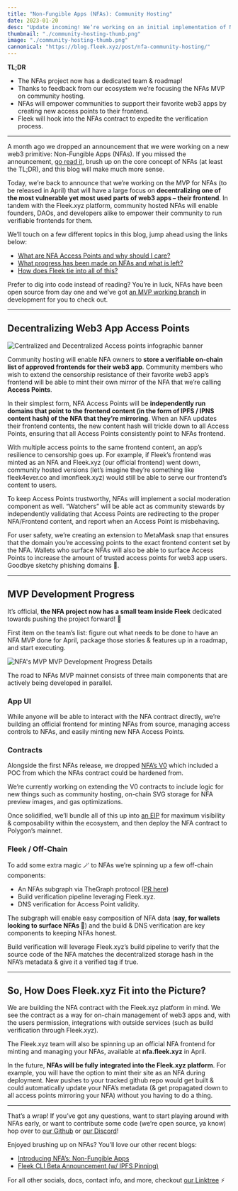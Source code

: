 ```yaml
---
title: "Non-Fungible Apps (NFAs): Community Hosting"
date: 2023-01-20
desc: "Update incoming! We’re working on an initial implementation of Non-Fungible Applications (NFAs) that focuses on decentralizing the access points to community owned web3 apps."
thumbnail: "./community-hosting-thumb.png"
image: "./community-hosting-thumb.png"
cannonical: "https://blog.fleek.xyz/post/nfa-community-hosting/"
---
```


**TL;DR** 
- The NFAs project now has a dedicated team & roadmap!
- Thanks to feedback from our ecosystem we’re focusing the NFAs MVP on community hosting.
- NFAs will empower communities to support their favorite web3 apps by creating new access points to their frontend.
- Fleek will hook into the NFAs contract to expedite the verification process.

---

A month ago we dropped an announcement that we were working on a new web3 primitive: Non-Fungible Apps (NFAs). If you missed the announcement, [go read it](https://blog.fleek.co/posts/introducing-nfas-non-fungible-apps), brush up on the core concept of NFAs (at least the TL;DR), and this blog will make much more sense.

Today, we’re back to announce that we’re working on the MVP for NFAs (to be released in April) that will have a large focus on **decentralizing one of the most vulnerable yet most used parts of web3 apps – their frontend**. In tandem with the Fleek.xyz platform, community hosted NFAs will enable founders, DAOs, and developers alike to empower their community to run verifiable frontends for them. 

We’ll touch on a few different topics in this blog, jump ahead using the links below:
- [What are NFA Access Points and why should I care?](#decentralizing-web3-app-access-points)
- [What progress has been made on NFAs and what is left?](#mvp-development-progress)
- [How does Fleek tie into all of this?](#so-how-does-fleekxyz-fit-into-the-picture)

Prefer to dig into code instead of reading? You’re in luck, NFAs have been open source from day one and we’ve got [an MVP working branch](https://github.com/fleekxyz/non-fungible-apps/tree/develop) in development for you to check out. 

---

## Decentralizing Web3 App Access Points

![Centralized and Decentralized Access points infographic banner](https://storage.fleek.ooo/fleek-team-bucket/Blogs/nfa-blog-infographic-3.jpeg)

Community hosting will enable NFA owners to **store a verifiable on-chain list of approved frontends for their web3 app**. Community members who wish to extend the censorship resistance of their favorite web3 app’s frontend will be able to mint their own mirror of the NFA that we’re calling **Access Points**. 

In their simplest form, NFA Access Points will be **independently run domains that point to the frontend content (in the form of IPFS / IPNS content hash) of the NFA that they’re mirroring**. When an NFA updates their frontend contents, the new content hash will trickle down to all Access Points, ensuring that all Access Points consistently point to NFAs frontend.

With multiple access points to the same frontend content, an app’s resilience to censorship goes up. For example, if Fleek’s frontend was minted as an NFA and Fleek.xyz (our official frontend) went down, community hosted versions (let’s imagine they’re something like fleek4ever.co and imonfleek.xyz) would still be able to serve our frontend’s content to users.

To keep Access Points trustworthy, NFAs will implement a social moderation component as well. “Watchers” will be able act as community stewards by independently validating that Access Points are redirecting to the proper NFA/Frontend content, and report when an Access Point is misbehaving. 

For user safety, we’re creating an extension to MetaMask snap that ensures that the domain you’re accessing points to the exact frontend content set by the NFA. Wallets who surface NFAs will also be able to surface Access Points to increase the amount of trusted access points for web3 app users. Goodbye sketchy phishing domains 🎣.

---

## MVP Development Progress

It’s official, **the NFA project now has a small team inside Fleek** dedicated towards pushing the project forward! 🥳

First item on the team’s list: figure out what needs to be done to have an NFA MVP done for April, package those stories & features up in a roadmap, and start executing. 

![NFA's MVP MVP Development Progress Details](https://storage.fleek.ooo/fleek-team-bucket/Blogs/nfas-mvp-waterfall.jpeg)

The road to NFAs MVP mainnet consists of three main components that are actively being developed in parallel. 

### App UI
While anyone will be able to interact with the NFA contract directly, we’re building an official frontend for minting NFAs from source, managing access controls to NFAs, and easily minting new NFA Access Points.

### Contracts
Alongside the first NFAs release, we dropped [NFA’s V0](https://github.com/fleekxyz/non-fungible-apps) which included a POC from which the NFAs contract could be hardened from.

We’re currently working on extending the V0 contracts to include logic for new things such as community hosting, on-chain SVG storage for NFA preview images, and gas optimizations.

  Once solidified, we’ll bundle all of this up into [an EIP](https://eips.ethereum.org/) for maximum visibility & composability within the ecosystem, and then deploy the NFA contract to Polygon’s mainnet.

### Fleek / Off-Chain
To add some extra magic 🪄 to NFAs we’re spinning up a few off-chain components: 

- An NFAs subgraph via TheGraph protocol ([PR here](https://github.com/fleekxyz/non-fungible-apps/pull/72))
- Build verification pipeline leveraging Fleek.xyz.
- DNS verification for Access Point validity.

The subgraph will enable easy composition of NFA data (**say, for wallets looking to surface NFAs 👀**) and the build & DNS verification are key components to keeping NFAs honest.

Build verification will leverage Fleek.xyz’s build pipeline to verify that the source code of the NFA matches the decentralized storage hash in the NFA’s metadata & give it a verified tag if true. 

---

## So, How Does Fleek.xyz Fit into the Picture?

We are building the NFA contract with the Fleek.xyz platform in mind. We see the contract as a way for on-chain management of web3 apps and, with the users permission, integrations with outside services (such as build verification through Fleek.xyz). 

The Fleek.xyz team will also be spinning up an official NFA frontend for minting and managing your NFAs, available at **nfa.fleek.xyz** in April. 

In the future, **NFAs will be fully integrated into the Fleek.xyz platform**. For example, you will have the option to mint their site as an NFA during deployment. New pushes to your tracked github repo would get built & could automatically update your NFA’s metadata (& get propagated down to all access points mirroring your NFA) without you having to do a thing. 

---

That’s a wrap! If you’ve got any questions, want to start playing around with NFAs early, or want to contribute some code (we’re open source, ya know) hop over to [our Github](https://github.com/fleekxyz/non-fungible-apps0) or [our Discord](https://discord.gg/fleek)! 

Enjoyed brushing up on NFAs? You’ll love our other recent blogs:
- [Introducing NFA’s: Non-Fungible Apps](https://blog.fleek.co/posts/introducing-nfas-non-fungible-apps)
- [Fleek CLI Beta Announcement (w/ IPFS Pinning)](https://blog.fleek.co/posts/release-ipfs-pinning-ipns-beta-fleek-xyz)

For all other socials, docs, contact info, and more, checkout [our Linktree](https://linktr.ee/fleek) ⚡️
